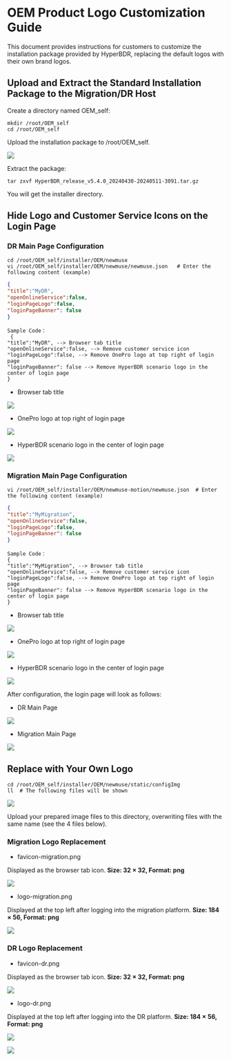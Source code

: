 
# OEM Product Logo Customization Guide

This document provides instructions for customers to customize the installation package provided by HyperBDR, replacing the default logos with their own brand logos.

## Upload and Extract the Standard Installation Package to the Migration/DR Host

Create a directory named OEM_self:

```plain text
mkdir /root/OEM_self
cd /root/OEM_self
```

Upload the installation package to /root/OEM_self.

![](./images/customizationofoemproductlogo-uploadthestandardinstallationpackagetothe_migration_disasterrecovery_toolhostanddecompress-1.png)

Extract the package:

```plain text
tar zxvf HyperBDR_release_v5.4.0_20240430-20240511-3091.tar.gz
```

You will get the installer directory.

## Hide Logo and Customer Service Icons on the Login Page

### DR Main Page Configuration

```plain text
cd /root/OEM_self/installer/OEM/newmuse
vi /root/OEM_self/installer/OEM/newmuse/newmuse.json   # Enter the following content (example)
```
```json
{
"title":"MyDR",
"openOnlineService":false,
"loginPageLogo":false,
"loginPageBanner": false
}
```

```plain text
Sample Code：
 {
"title":"MyDR", --> Browser tab title
"openOnlineService":false, --> Remove customer service icon
"loginPageLogo":false, --> Remove OnePro logo at top right of login page
"loginPageBanner": false --> Remove HyperBDR scenario logo in the center of login page
}
```

* Browser tab title

![](./images/customizationofoemproductlogo-hidetheloginpage_slogoiconandcustomerserviceicon-1.png)

* OnePro logo at top right of login page

![](./images/customizationofoemproductlogo-hidetheloginpage_slogoiconandcustomerserviceicon-2.png)

* HyperBDR scenario logo in the center of login page

![](./images/customizationofoemproductlogo-hidetheloginpage_slogoiconandcustomerserviceicon-3.png)

### Migration Main Page Configuration

```plain text
vi /root/OEM_self/installer/OEM/newmuse-motion/newmuse.json  # Enter the following content (example)
```
```json
{
"title":"MyMigration",
"openOnlineService":false,
"loginPageLogo":false,
"loginPageBanner": false
}
```

```plain text
Sample Code：
{
"title":"MyMigration", --> Browser tab title
"openOnlineService":false, --> Remove customer service icon
"loginPageLogo":false, --> Remove OnePro logo at top right of login page
"loginPageBanner": false --> Remove HyperBDR scenario logo in the center of login page
}
```

* Browser tab title

![](./images/customizationofoemproductlogo-hidetheloginpage_slogoiconandcustomerserviceicon-4.png)

* OnePro logo at top right of login page

![](./images/customizationofoemproductlogo-hidetheloginpage_slogoiconandcustomerserviceicon-5.png)

* HyperBDR scenario logo in the center of login page

![](./images/customizationofoemproductlogo-hidetheloginpage_slogoiconandcustomerserviceicon-6.png)

After configuration, the login page will look as follows:

* DR Main Page

![](./images/customizationofoemproductlogo-hidetheloginpage_slogoiconandcustomerserviceicon-7.png)

* Migration Main Page

![](./images/customizationofoemproductlogo-hidetheloginpage_slogoiconandcustomerserviceicon-8.png)

## Replace with Your Own Logo

```plain text
cd /root/OEM_self/installer/OEM/newmuse/static/configImg
ll  # The following files will be shown
```

![](./images/customizationofoemproductlogo-replacetheserviceprovider_sownlogo-1.png)

Upload your prepared image files to this directory, overwriting files with the same name (see the 4 files below).

### Migration Logo Replacement

* favicon-migration.png

Displayed as the browser tab icon. **Size: 32 × 32, Format: png**

![](./images/customizationofoemproductlogo-replacetheserviceprovider_sownlogo-2.png)

* logo-migration.png

Displayed at the top left after logging into the migration platform. **Size: 184 × 56, Format: png**

![](./images/customizationofoemproductlogo-replacetheserviceprovider_sownlogo-3.png)

### DR Logo Replacement

* favicon-dr.png

Displayed as the browser tab icon. **Size: 32 × 32, Format: png**

![](./images/customizationofoemproductlogo-replacetheserviceprovider_sownlogo-4.png)

* logo-dr.png

Displayed at the top left after logging into the DR platform. **Size: 184 × 56, Format: png**

![](./images/customizationofoemproductlogo-replacetheserviceprovider_sownlogo-5.png)

![](./images/customizationofoemproductlogo-replacetheserviceprovider_sownlogo-6.png)
